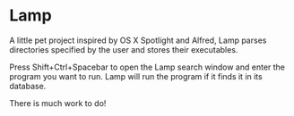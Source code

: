 # Lamp

A little pet project inspired by OS X Spotlight and Alfred, Lamp parses directories specified by the user and stores their executables.

Press Shift+Ctrl+Spacebar to open the Lamp search window and enter the program you want to run.
Lamp will run the program if it finds it in its database.

There is much work to do!
